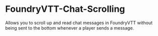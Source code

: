 # FoundryVTT-Chat-Scrolling
Allows you to scroll up and read chat messages in FoundryVTT without being sent to the bottom whenever a player sends a message.
